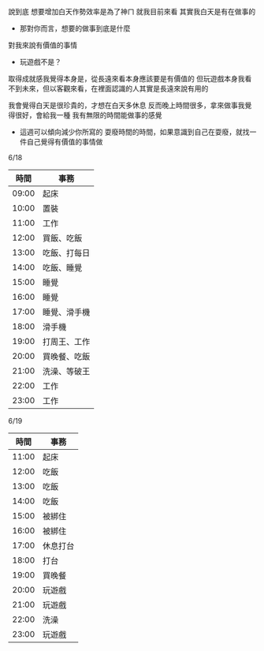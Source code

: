 說到底 想要增加白天作勢效率是為了神ㄇ
就我目前來看 其實我白天是有在做事的

- 那對你而言，想要的做事到底是什麼

對我來說有價值的事情

- 玩遊戲不是？

取得成就感我覺得本身是，從長遠來看本身應該要是有價值的
但玩遊戲本身我看不到未來，但以客觀來看，在裡面認識的人其實是長遠來說有用的

我會覺得白天是很珍貴的，才想在白天多休息
反而晚上時間很多，拿來做事我覺得很好，會給我一種 我有無限的時間能做事的感覺


- 這週可以傾向減少你所寫的 耍廢時間的時間，如果意識到自己在耍廢，就找一件自己覺得有價值的事情做


6/18

時間 | 事務
--|--
09:00 | 起床
10:00 | 置裝
11:00 | 工作
12:00 | 買飯、吃飯
13:00 | 吃飯、打每日
14:00 | 吃飯、睡覺
15:00 | 睡覺
16:00 | 睡覺
17:00 | 睡覺、滑手機
18:00 | 滑手機
19:00 | 打周王、工作
20:00 | 買晚餐、吃飯
21:00 | 洗澡、等破王
22:00 | 工作
23:00 | 工作

6/19

時間 | 事務
--|--
11:00 | 起床
12:00 | 吃飯
13:00 | 吃飯
14:00 | 吃飯
15:00 | 被綁住
16:00 | 被綁住
17:00 | 休息打台
18:00 | 打台
19:00 | 買晚餐
20:00 | 玩遊戲
21:00 | 玩遊戲
22:00 | 洗澡
23:00 | 玩遊戲